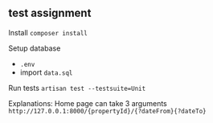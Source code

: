 ## test assignment

Install
`composer install`

Setup database

- `.env`
- import `data.sql`

Run tests
`artisan test --testsuite=Unit`


Explanations:
Home page can take 3 arguments
    `http://127.0.0.1:8000/{propertyId}/{?dateFrom}{?dateTo}`
